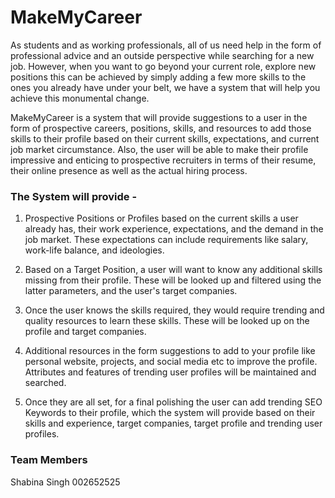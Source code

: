 # MakeMyCareer

As students and as working professionals, all of us need help in the form of professional advice and an outside perspective while searching for a new job. However, when you want to go beyond your current role, explore new positions this can be achieved by simply adding a few more skills to the ones you already have under your belt, we have a system that will help you achieve this monumental change. 

MakeMyCareer is a system that will provide suggestions to a user in the form of prospective careers, positions, skills, and resources to add those skills to their profile based on their current skills, expectations, and current job market circumstance. Also, the user will be able to make their profile impressive and enticing to prospective recruiters in terms of their resume, their online presence as well as the actual hiring process. 


<h3>The System will provide -</h3>

1. Prospective Positions or Profiles based on the current skills a user already has, their work experience, expectations, and the demand in the job market. These expectations can include requirements like salary, work-life balance, and ideologies.

2. Based on a Target Position, a user will want to know any additional skills missing from their profile. These will be looked up and filtered using the latter parameters, and the user's target companies.

3. Once the user knows the skills required, they would require trending and quality resources to learn these skills. These will be looked up on the profile and target companies.

4. Additional resources in the form suggestions to add to your profile like personal website, projects, and social media etc to improve the profile. Attributes and features of trending user profiles will be maintained and searched.

5. Once they are all set, for a final polishing the user can add trending SEO Keywords to their profile, which the system will provide based on their skills and experience, target companies, target profile and trending user profiles. 


<h3>Team Members</h3>

Shabina Singh                         002652525 
